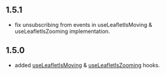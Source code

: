 
## 1.5.1

- fix unsubscribing from events in useLeafletIsMoving & useLeafletIsZooming implementation.

## 1.5.0

- added [useLeafletIsMoving](README.md#useleafletismoving) & [useLeafletIsZooming](README.md#useleafletiszooming) hooks.
